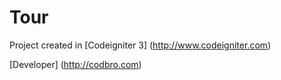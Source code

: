 # Tour

Project created in [Codeigniter 3] (http://www.codeigniter.com)

[Developer] (http://codbro.com) 